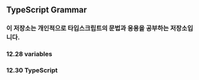 ## TypeScript Grammar

### 이 저장소는 개인적으로 타입스크립트의 문법과 응용을 공부하는 저장소입니다.

### 12.28 variables

### 12.30 TypeScript 